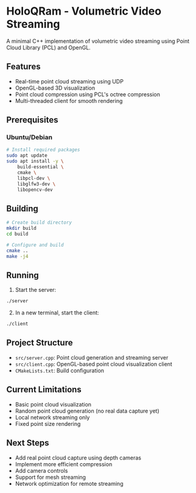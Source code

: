 # HoloQRam - Volumetric Video Streaming

A minimal C++ implementation of volumetric video streaming using Point Cloud Library (PCL) and OpenGL.

## Features
- Real-time point cloud streaming using UDP
- OpenGL-based 3D visualization
- Point cloud compression using PCL's octree compression
- Multi-threaded client for smooth rendering

## Prerequisites

### Ubuntu/Debian
```bash
# Install required packages
sudo apt update
sudo apt install -y \
    build-essential \
    cmake \
    libpcl-dev \
    libglfw3-dev \
    libopencv-dev
```

## Building

```bash
# Create build directory
mkdir build
cd build

# Configure and build
cmake ..
make -j4
```

## Running

1. Start the server:
```bash
./server
```

2. In a new terminal, start the client:
```bash
./client
```

## Project Structure

- `src/server.cpp`: Point cloud generation and streaming server
- `src/client.cpp`: OpenGL-based point cloud visualization client
- `CMakeLists.txt`: Build configuration

## Current Limitations
- Basic point cloud visualization
- Random point cloud generation (no real data capture yet)
- Local network streaming only
- Fixed point size rendering

## Next Steps
- Add real point cloud capture using depth cameras
- Implement more efficient compression
- Add camera controls
- Support for mesh streaming
- Network optimization for remote streaming 